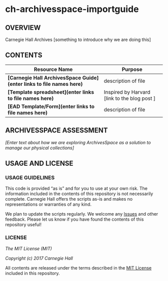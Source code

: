# ch-archivesspace-importguide

## OVERVIEW
Carnegie Hall Archives [something to introduce why we are doing this]

## CONTENTS

| Resource Name         | Purpose           |
| ------------- |-------------|
|**[Carnegie Hall ArchivesSpace Guide](enter links to file names here)**      | description of file |
|**[Template spreadsheet](enter links to file names here)**      | Inspired by Harvard [link to the blog post ] |
|**[EAD Template/Form](enter links to file names here)**      | description of file |

## ARCHIVESSPACE ASSESSMENT

*[Enter text about how we are exploring ArchivesSpace as a solution to manage our physical collections]*

## USAGE AND LICENSE
### USAGE GUIDELINES
This code is provided “as is” and for you to use at your own risk. The information included in the contents of this repository is not necessarily complete. Carnegie Hall offers the scripts as-is and makes no representations or warranties of any kind.

We plan to update the scripts regularly. We welcome any [Issues](https://github.com/CarnegieHall/ch-archivesspace-importguide/issues) and other feedback. Please let us know if you have found the contents of this repository useful!

### LICENSE
_The MIT License (MIT)_

_Copyright (c) 2017 Carnegie Hall_

All contents are released under the terms described in the [MIT License](https://github.com/CarnegieHall/quality-control/blob/master/LICENSE) included in this repository.

